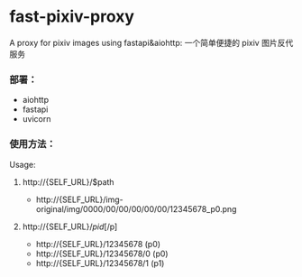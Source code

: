 # fast-pixiv-proxy
A proxy for pixiv images using fastapi&amp;aiohttp: 一个简单便捷的 pixiv 图片反代服务

### 部署：
   - aiohttp
   - fastapi
   - uvicorn

### 使用方法：
Usage:

1. http://{SELF_URL}/$path
   - http://{SELF_URL}/img-original/img/0000/00/00/00/00/00/12345678_p0.png

2. http://{SELF_URL}/$pid[/$p]
   - http://{SELF_URL}/12345678    (p0)
   - http://{SELF_URL}/12345678/0  (p0)
   - http://{SELF_URL}/12345678/1  (p1)